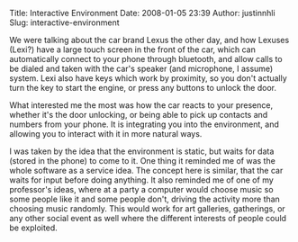 Title: Interactive Environment
Date: 2008-01-05 23:39
Author: justinnhli
Slug: interactive-environment

We were talking about the car brand Lexus the other day, and how Lexuses
(Lexi?) have a large touch screen in the front of the car, which can
automatically connect to your phone through bluetooth, and allow calls
to be dialed and taken with the car's speaker (and microphone, I assume)
system. Lexi also have keys which work by proximity, so you don't
actually turn the key to start the engine, or press any buttons to
unlock the door.

What interested me the most was how the car reacts to your presence,
whether it's the door unlocking, or being able to pick up contacts and
numbers from your phone. It is integrating you into the environment, and
allowing you to interact with it in more natural ways.

I was taken by the idea that the environment is static, but waits for
data (stored in the phone) to come to it. One thing it reminded me of
was the whole software as a service idea. The concept here is similar,
that the car waits for input before doing anything. It also reminded me
of one of my professor's ideas, where at a party a computer would choose
music so some people like it and some people don't, driving the activity
more than choosing music randomly. This would work for art galleries,
gatherings, or any other social event as well where the different
interests of people could be exploited.

